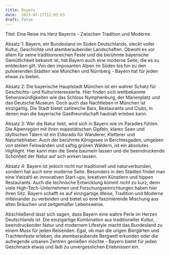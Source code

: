 ```yaml
---
title: Bayern
date:  2023-07-27T12:05:03
draft: false
---
```


Titel: Eine Reise ins Herz Bayerns - Zwischen Tradition und Moderne

Absatz 1:
Bayern, ein Bundesland im Süden Deutschlands, steckt voller Kultur, Geschichte und atemberaubender Landschaften. Obwohl es vor allem für seine traditionsreichen Feste und die berühmte bayerische Gemütlichkeit bekannt ist, hat Bayern auch eine moderne Seite, die es zu entdecken gilt. Von den imposanten Alpen im Süden bis hin zu den pulsierenden Städten wie München und Nürnberg - Bayern hat für jeden etwas zu bieten.

Absatz 2:
Die bayerische Hauptstadt München ist ein wahrer Schatz für Geschichts- und Kulturinteressierte. Hier finden sich weltbekannte Sehenswürdigkeiten wie das Schloss Nymphenburg, der Marienplatz und das Deutsche Museum. Doch auch das Nachtleben in München ist einzigartig. Die Stadt bietet zahlreiche Bars, Restaurants und Clubs, in denen man die bayerische Gastfreundschaft hautnah erleben kann.

Absatz 3:
Wer die Natur liebt, wird sich in Bayern wie im Paradies fühlen. Die Alpenregion mit ihren majestätischen Gipfeln, klaren Seen und idyllischen Tälern ist ein Eldorado für Wanderer, Kletterer und Naturliebhaber. Auch der berühmte Königssee in Berchtesgaden, umgeben von steilen Felswänden und saftig grünen Wäldern, ist ein absolutes Highlight. Hier kann man die Seele baumeln lassen und die beeindruckende Schönheit der Natur auf sich wirken lassen.

Absatz 4:
Bayern ist jedoch nicht nur traditionell und naturverbunden, sondern hat auch eine moderne Seite. Besonders in den Städten findet man eine Vielzahl an innovativen Start-ups, kreativen Künstlern und hippen Restaurants. Auch die technische Entwicklung kommt nicht zu kurz, denn viele High-Tech-Unternehmen und Forschungseinrichtungen haben hier ihren Sitz. Bayern schafft es auf einzigartige Weise, Tradition und Moderne miteinander zu verbinden und bietet so eine faszinierende Mischung aus alten Bräuchen und zeitgemäßer Lebensweise.

Abschließend lässt sich sagen, dass Bayern eine wahre Perle im Herzen Deutschlands ist. Die einzigartige Kombination aus traditioneller Kultur, beeindruckender Natur und modernem Lifestyle macht das Bundesland zu einem Muss für jeden Reisenden. Egal, ob man die urigen Biergärten und Trachtenfeste erleben, die atemberaubende Bergwelt erkunden oder die aufregende urbanen Zentren genießen möchte - Bayern bietet für jeden Geschmack etwas und lädt zu unvergesslichen Erlebnissen ein.